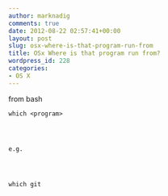 ```yaml
---
author: marknadig
comments: true
date: 2012-08-22 02:57:41+00:00
layout: post
slug: osx-where-is-that-program-run-from
title: OSx Where is that program run from?
wordpress_id: 228
categories:
- OS X
---
```


from bash

    
    which <program>



    
    e.g.



    
    which git
